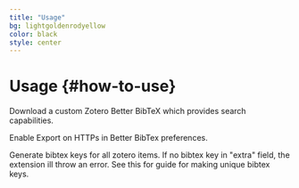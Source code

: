 ```yaml
---
title: "Usage"
bg: lightgoldenrodyellow
color: black
style: center
---
```


# Usage {#how-to-use}

Download a custom Zotero Better BibTeX which provides search capabilities.

Enable Export on HTTPs in Better BibTex preferences.

Generate bibtex keys for all zotero items. If no bibtex key in "extra" field, the extension ill throw an error. See this for guide for making unique bibtex keys.